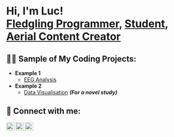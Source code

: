 <h1>Hi, I'm Luc! <br/><a href="https://github.com/l-doucette">Fledgling Programmer</a>, <a href="https://www.linkedin.com/in/lucdoucette/">Student</a>, <a href="https://www.instagram.com/notlucdoucette/">Aerial Content Creator</a></h1>

<h2>👨‍💻 Sample of My Coding Projects:</h2>

- <b>Example 1</b>
  - [EEG Analysis](https://www.instagram.com/notlucdoucette/)
- <b>Example 2</b>
  - [Data Visualisation](https://www.instagram.com/notlucdoucette/) <b><i>(For a novel study)</b></i>

<h2> 🤳 Connect with me:</h2>

[<img align="left" alt="JoshMadakor | YouTube" width="22px" src="https://cdn.jsdelivr.net/npm/simple-icons@v3/icons/youtube.svg" />][youtube]
[<img align="left" alt="JoshMadakor | LinkedIn" width="22px" src="https://cdn.jsdelivr.net/npm/simple-icons@v3/icons/linkedin.svg" />][linkedin]
[<img align="left" alt="JoshMadakor | Instagram" width="22px" src="https://cdn.jsdelivr.net/npm/simple-icons@v3/icons/instagram.svg" />][instagram]

[youtube]: https://www.youtube.com/@notlucdoucette
[instagram]: https://www.instagram.com/notlucdoucette/
[linkedin]: https://linkedin.com/in/lucdoucette

<!--
**joshmadakor1/joshmadakor1** is a ✨ _special_ ✨ repository because its `README.md` (this file) appears on your GitHub profile.

Here are some ideas to get you started:

- 🔭 I’m currently working on ...
- 🌱 I’m currently learning ...
- 👯 I’m looking to collaborate on ...
- 🤔 I’m looking for help with ...
- 💬 Ask me about ...
- 📫 How to reach me: ...
- 😄 Pronouns: ...
- ⚡ Fun fact: ...
-->
